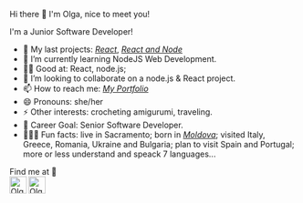 Hi there 👋 I'm Olga, nice to meet you!

I'm a Junior Software Developer!

- 🔭 My last projects: *[React](https://todos-app-sdr5.onrender.com/)*, *[React and Node](https://shelf-share-app.onrender.com/)*
- 🌱 I’m currently learning NodeJS Web Development.
- 🧙‍♂️ Good at: React, node.js;
- 👯 I’m looking to collaborate on a node.js & React project.
- 📫 How to reach me: *[My Portfolio](https://my-resume-indol.vercel.app/)*
- 😄 Pronouns: she/her
- ⚡ Other interests: crocheting amigurumi, traveling.
- 🎯 Career Goal: Senior Software Developer.
- 🕵🏻‍♂️ Fun facts: live in Sacramento; born in *[Moldova](https://moldova-republic.vercel.app/)*; visited Italy, Greece, Romania, Ukraine and Bulgaria; plan to visit Spain and Portugal; more or less understand and speack 7 languages...
  
Find me at 📝
<br/>
[<img align="left" alt="Olga Musteata | LinkedIn" height="30px" src="https://cdn-icons-png.flaticon.com/512/145/145807.png"/>][linkedin]
[<img align="left" alt="Olga Musteata | Medium" height="30px" src="https://user-images.githubusercontent.com/51720084/192867359-5ef9a19d-fff1-483f-b1b0-388c37a2a406.png"/>][medium]
<br/>


[linkedin]: https://www.linkedin.com/in/olga-musteata-293b10214/
[medium]: https://github.com/koral14/
